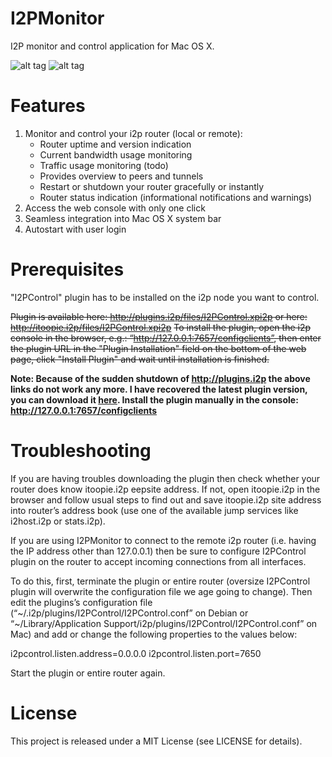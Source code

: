 I2PMonitor
================

I2P monitor and control application for Mac OS X.

![alt tag](https://raw.github.com/miximka/I2PMonitor/master/Docs/ScreenshotNetwork.png)
![alt tag](https://raw.github.com/miximka/I2PMonitor/master/Docs/ScreenshotPeers.png)

Features
================

1. Monitor and control your i2p router (local or remote):
	- Router uptime and version indication
	- Current bandwidth usage monitoring
	- Traffic usage monitoring (todo)
	- Provides overview to peers and tunnels
	- Restart or shutdown your router gracefully or instantly
	- Router status indication (informational notifications and warnings)
2. Access the web console with only one click
3. Seamless integration into Mac OS X system bar
4. Autostart with user login

Prerequisites
================

"I2PControl" plugin has to be installed on the i2p node you want to control.

~~Plugin is available here: http://plugins.i2p/files/I2PControl.xpi2p or here: http://itoopie.i2p/files/I2PControl.xpi2p~~
~~To install the plugin, open the i2p console in the browser, e.g.: “http://127.0.0.1:7657/configclients”, then enter the plugin URL in the "Plugin Installation" field on the bottom of the web page, click "Install Plugin" and wait until installation is finished.~~

**Note: Because of the sudden shutdown of http://plugins.i2p the above links do not work any more. I have recovered the latest plugin version, you can download it [here](http://i2pmonitor.de/I2PPlugins/I2PControl/0.11-b0/I2PControl.xpi2p). Install the plugin manually in the console: <http://127.0.0.1:7657/configclients>**

Troubleshooting
================

If you are having troubles downloading the plugin then check whether your router does know itoopie.i2p eepsite address. If not, open itoopie.i2p in the browser and follow usual steps to find out and save itoopie.i2p site address into router’s address book (use one of the available jump services like i2host.i2p or stats.i2p).

If you are using I2PMonitor to connect to the remote i2p router (i.e. having the IP address other than 127.0.0.1) then be sure to configure I2PControl plugin on the router to accept incoming connections from all interfaces.

To do this, first, terminate the plugin or entire router (oversize I2PControl plugin will overwrite the configuration file we age going to change). Then edit the plugins’s configuration file (“~/.i2p/plugins/I2PControl/I2PControl.conf” on Debian or “~/Library/Application Support/i2p/plugins/I2PControl/I2PControl.conf” on Mac) and add or change the following properties to the values below:

i2pcontrol.listen.address=0.0.0.0
i2pcontrol.listen.port=7650

Start the plugin or entire router again.

License
================

This project is released under a MIT License (see LICENSE for details).